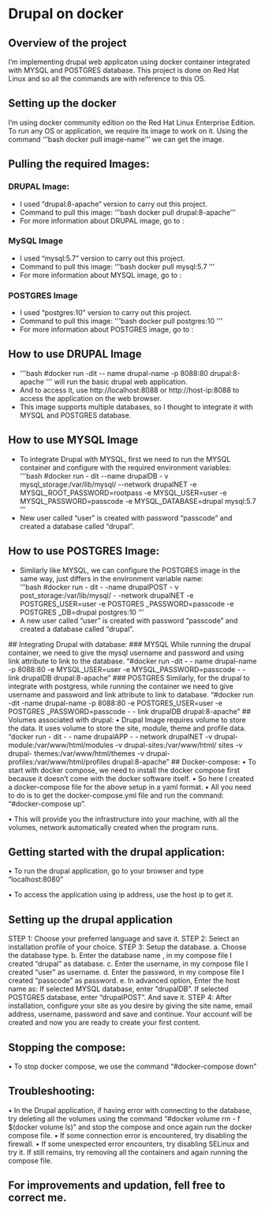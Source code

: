 # Drupal on docker
## Overview of the project

I’m implementing drupal web applicaton using docker container integrated with MYSQL and POSTGRES database. This project is done on Red Hat Linux and so all the commands are with reference to this OS.

## Setting up the docker

I’m using docker community edition on the Red Hat Linux Enterprise Edition. To run any OS or application, we require its image to work on it. Using the command ‘’’bash docker pull image-name’’’ we can get the image.

## Pulling the required Images:

### DRUPAL Image:

<ul><li>I used “drupal:8-apache“ version to carry out this project. </li>
<li>Command to pull this image: ‘’’bash docker pull drupal:8-apache’’’ </li>
<li>For more information about DRUPAL image, go to : </li></ul>

### MySQL Image

<ul><li>I used “mysql:5.7”  version to carry out this project. </li>
<li>Command to pull this image: ‘’’bash docker pull mysql:5.7 ’’’ </li>
<li>For more information about MYSQL image, go to : </li></ul>

### POSTGRES Image

<ul><li>I used “postgres:10” version to carry out this project. </li>
<li>Command to pull this image: '''bash docker pull postgres:10 ''' </li>
<li>For more information about POSTGRES image, go to : </li></ul>

## How to use DRUPAL Image

<ul><li> '''bash #docker run -dit  -- name drupal-name  -p  8088:80 drupal:8-apache ''' will run the basic drupal web application.</li>
<li>And to access it, use http://localhost:8088 or http://host-ip:8088 to access the application on the web browser. </li>
<li>This image supports multiple databases, so I thought to integrate it with MYSQL and POSTGRES database. </li></ul>

## How to use MYSQL Image

<ul><li>To integrate Drupal with MYSQL, first we need to run the MYSQL container and configure with the required environment variables:</li>
'''bash #docker run - dit --name  drupalDB  - v mysql_storage:/var/lib/mysql/  
	--network drupalNET 
	-e MYSQL_ROOT_PASSWORD=rootpass 
	-e MYSQL_USER=user 
	-e MYSQL_PASSWORD=passcode 
	-e MYSQL_DATABASE=drupal  mysql:5.7 ‘’’ 
<li>New user called “user” is created with password “passcode” and created a database called “drupal”.</li></ul>

## How to use POSTGRES Image:
<ul><li>Similarly like MYSQL, we can configure the POSTGRES image in the same way, just differs in the environment variable name:</li>
‘’’bash #docker run - dit - -name  drupalPOST  - v post_storage:/var/lib/mysql/  - -network drupalNET
-e POSTGRES_USER=user
-e POSTGRES _PASSWORD=passcode
-e POSTGRES _DB=drupal 
postgres:10 ‘’’
<li>A new user called “user” is created with password “passcode” and created a database called “drupal”.</li></ul>
## Integrating Drupal with database:
### MYSQL
While running the drupal container, we need to give the mysql username and password and using link attribute to link to the database.
“#docker run -dit  - - name drupal-name  -p  8088:80
-e MYSQL_USER=user
-e MYSQL_PASSWORD=passcode
- - link drupalDB drupal:8-apache”
### POSTGRES
Similarly, for the drupal to integrate with postgress, while running the container we need to give username and password and link attribute to link to database.
“#docker run -dit  -name drupal-name  -p  8088:80
-e POSTGRES_USER=user
-e POSTGRES _PASSWORD=passcode
- - link drupalDB drupal:8-apache”
## Volumes associated with drupal:
•	Drupal Image requires volume to store the data. It uses volume to store the site, module, theme and profile data.
“docker run - dit  - - name drupalAPP  - - network  drupalNET 
	-v drupal-module:/var/www/html/modules
	-v drupal-sites:/var/www/html/ sites
	-v drupal- themes:/var/www/html/themes
-v drupal- profiles:/var/www/html/profiles
drupal:8-apache”
## Docker-compose:
•	To start with docker compose, we need to install the docker compose first because it doesn’t come with the docker software itself.
•	So here I created a docker-compose file for the above setup in a yaml format.
•	All you need to do is to get the docker-compose.yml file and run the command:                “#docker-compose up”.
 
•	This will provide you the infrastructure into your machine, with all the volumes, network automatically created when the program runs.
## Getting started with the drupal application:
•	To run the drupal application, go to your browser and type “localhost:8080”
 
•	To access the application using ip address, use the host ip to get it.
 
## Setting up the drupal application
STEP 1: Choose your preferred language and save it.
STEP 2: Select an installation profile of your choice.
STEP 3: Setup the database.
a. Choose the database type.
b. Enter the database name , in my compose file I created “drupal” as database.
c. Enter the username, in my compose file I created “user” as username.
d. Enter the password, in my compose file I created “passcode” as password.
e. In advanced option, Enter the host name as:
	If selected MYSQL database, enter “drupalDB”.
	If  selected POSTGRES database, enter “drupalPOST”.
And save it.
STEP 4: After installation, configure your site as you desire by giving the site name, email address, username, password and save and continue.
Your account will be created and now you are ready to create your first content.
 
## Stopping the compose:
•	To stop docker compose, we use the command “#docker-compose down”
 

## Troubleshooting:
•	In the Drupal application, if having error with connecting to the database, try deleting all the volumes using the command “#docker volume rm -  f $(docker volume ls)” and stop the compose and once again run the docker compose file.
•	If some connection error is encountered, try disabling the firewall.
•	If some unexpected error encounters, try disabling SELinux and try it. If still remains, try removing all the containers and again running the compose file.

## For improvements and updation, fell free to correct me.
